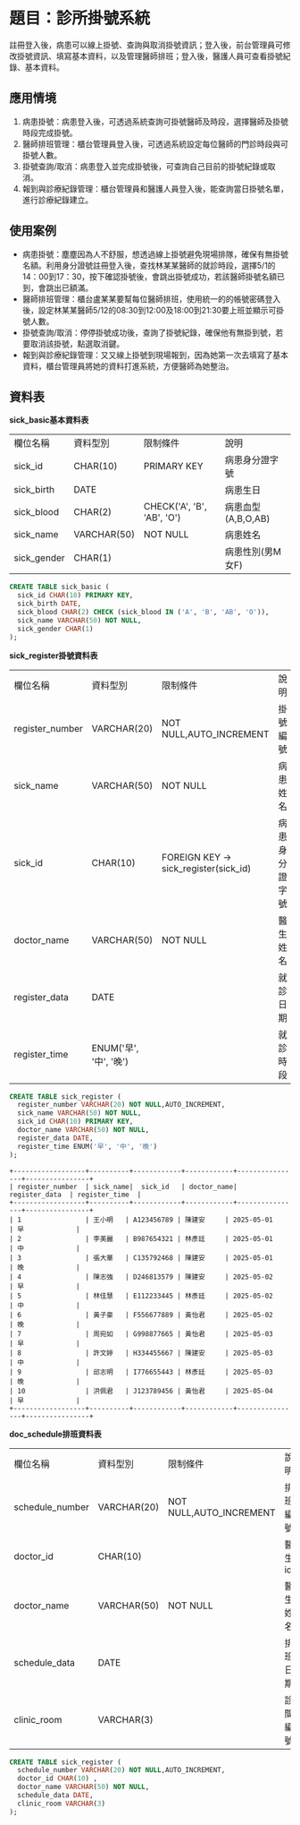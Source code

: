 # 題目：診所掛號系統
註冊登入後，病患可以線上掛號、查詢與取消掛號資訊；登入後，前台管理員可修改掛號資訊、填寫基本資料，以及管理醫師排班；登入後，醫護人員可查看掛號紀錄、基本資料。
## 應用情境
1. 病患掛號：病患登入後，可透過系統查詢可掛號醫師及時段，選擇醫師及掛號時段完成掛號。
2. 醫師排班管理：櫃台管理員登入後，可透過系統設定每位醫師的門診時段與可掛號人數。
3. 掛號查詢/取消：病患登入並完成掛號後，可查詢自己目前的掛號紀錄或取消。
4. 報到與診療紀錄管理：櫃台管理員和醫護人員登入後，能查詢當日掛號名單，進行診療紀錄建立。
## 使用案例
* 病患掛號：塵塵因為人不舒服，想透過線上掛號避免現場排隊，確保有無掛號名額。利用身分證號註冊登入後，查找林某某醫師的就診時段，選擇5/1的14：00到17：30，按下確認掛號後，會跳出掛號成功，若該醫師掛號名額已到，會跳出已額滿。
* 醫師排班管理：櫃台盧某某要幫每位醫師排班，使用統一的的帳號密碼登入後，設定林某某醫師5/12的08:30到12:00及18:00到21:30要上班並顯示可掛號人數。
* 掛號查詢/取消：停停掛號成功後，查詢了掛號紀錄，確保他有無掛到號，若要取消該掛號，點選取消鍵。
*  報到與診療紀錄管理：又又線上掛號到現場報到，因為她第一次去填寫了基本資料，櫃台管理員將她的資料打進系統，方便醫師為她整治。
## 資料表
**sick_basic基本資料表**
<table>
  <tr>
    <td>欄位名稱</td>
    <td>資料型別</td>
    <td>限制條件</td>
    <td>說明</td>
  </tr>
  <tr>
    <td>sick_id</td>
    <td>CHAR(10)</td>
    <td>PRIMARY KEY</td>
    <td>病患身分證字號</td>
  </tr>
  <tr>
    <td>sick_birth</td>
    <td>DATE</td>
    <td></td>
    <td>病患生日</td>
  </tr>
  <tr>
    <td>sick_blood</td>
    <td>CHAR(2)</td>
    <td>CHECK('A', 'B', 'AB', 'O')</td>
    <td>病患血型(A,B,O,AB)</td>
  </tr>
  <tr>
    <td>sick_name</td>
    <td>VARCHAR(50)</td>
    <td>NOT NULL</td>
    <td>病患姓名</td>
  </tr>
  <tr>
    <td>sick_gender</td>
    <td>CHAR(1)</td>
    <td></td>
    <td>病患性別(男M女F)</td>
  </tr>
</table>

```SQL
CREATE TABLE sick_basic (
  sick_id CHAR(10) PRIMARY KEY,
  sick_birth DATE,
  sick_blood CHAR(2) CHECK (sick_blood IN ('A', 'B', 'AB', 'O')),
  sick_name VARCHAR(50) NOT NULL,
  sick_gender CHAR(1)
);
```



**sick_register掛號資料表**
<table>
  <tr>
    <td>欄位名稱</td>
    <td>資料型別</td>
    <td>限制條件</td>
    <td>說明</td>
  </tr>
  <tr>
    <td>register_number</td>
    <td>VARCHAR(20)</td>
    <td>NOT NULL,AUTO_INCREMENT</td>
    <td>掛號編號</td>
  </tr>
  <tr>
    <td>sick_name</td>
    <td>VARCHAR(50)</td>
    <td>NOT NULL</td>
    <td>病患姓名</td>
  </tr>
  <tr>
    <td>sick_id</td>
    <td>CHAR(10)</td>
    <td> FOREIGN KEY -> sick_register(sick_id)</td>
    <td>病患身分證字號</td>
  </tr>
  <tr>
    <td>doctor_name</td>
    <td>VARCHAR(50)</td>
    <td>NOT NULL</td>
    <td>醫生姓名</td>
  </tr>
  <tr>
    <td>register_data</td>
    <td>DATE</td>
    <td></td>
    <td>就診日期</td>
  </tr>
  <tr>
    <td>register_time</td>
    <td>ENUM('早', '中', '晚')</td>
    <td></td>
    <td>就診時段</td>
  </tr>
</table>

```SQL
CREATE TABLE sick_register (
  register_number VARCHAR(20) NOT NULL,AUTO_INCREMENT,
  sick_name VARCHAR(50) NOT NULL,
  sick_id CHAR(10) PRIMARY KEY,
  doctor_name VARCHAR(50) NOT NULL,
  register_data DATE,
  register_time ENUM('早', '中', '晚')
);
```
```
+------------------+----------+------------+------------+----------------+----------------+
| register_number  | sick_name|  sick_id   | doctor_name| register_data  | register_time  |
+------------------+----------+------------+------------+----------------+----------------+
| 1                | 王小明   | A123456789 | 陳建安     | 2025-05-01     | 早             |
| 2                | 李美麗   | B987654321 | 林彥廷     | 2025-05-01     | 中             |
| 3                | 張大華   | C135792468 | 陳建安     | 2025-05-01     | 晚             |
| 4                | 陳志強   | D246813579 | 陳建安     | 2025-05-02     | 早             |
| 5                | 林佳慧   | E112233445 | 林彥廷     | 2025-05-02     | 中             |
| 6                | 黃子豪   | F556677889 | 黃怡君     | 2025-05-02     | 晚             |
| 7                | 周宛如   | G998877665 | 黃怡君     | 2025-05-03     | 早             |
| 8                | 許文婷   | H334455667 | 陳建安     | 2025-05-03     | 中             |
| 9                | 邱志明   | I776655443 | 林彥廷     | 2025-05-03     | 晚             |
| 10               | 洪佩君   | J123789456 | 黃怡君     | 2025-05-04     | 早             |
+------------------+----------+------------+------------+----------------+----------------+
```


**doc_schedule排班資料表**
<table>
  <tr>
    <td>欄位名稱</td>
    <td>資料型別</td>
    <td>限制條件</td>
    <td>說明</td>
  </tr>
  <tr>
    <td>schedule_number</td>
    <td>VARCHAR(20)</td>
    <td>NOT NULL,AUTO_INCREMENT</td>
    <td>排班編號</td>
  </tr>
  <tr>
    <td>doctor_id</td>
    <td>CHAR(10)</td>
    <td> </td>
    <td>醫生id</td>
  </tr>
  <tr>
    <td>doctor_name</td>
    <td>VARCHAR(50)</td>
    <td>NOT NULL</td>
    <td>醫生姓名</td>
  </tr>
  <tr>
    <td>schedule_data</td>
    <td>DATE</td>
    <td></td>
    <td>排班日期</td>
  </tr>
  <tr>
    <td>clinic_room</td>
    <td>VARCHAR(3)</td>
    <td></td>
    <td>診間編號</td>
  </tr>
</table>

```SQL
CREATE TABLE sick_register (
  schedule_number VARCHAR(20) NOT NULL,AUTO_INCREMENT,
  doctor_id CHAR(10) ,
  doctor_name VARCHAR(50) NOT NULL,
  schedule_data DATE,
  clinic_room VARCHAR(3)
);
```
